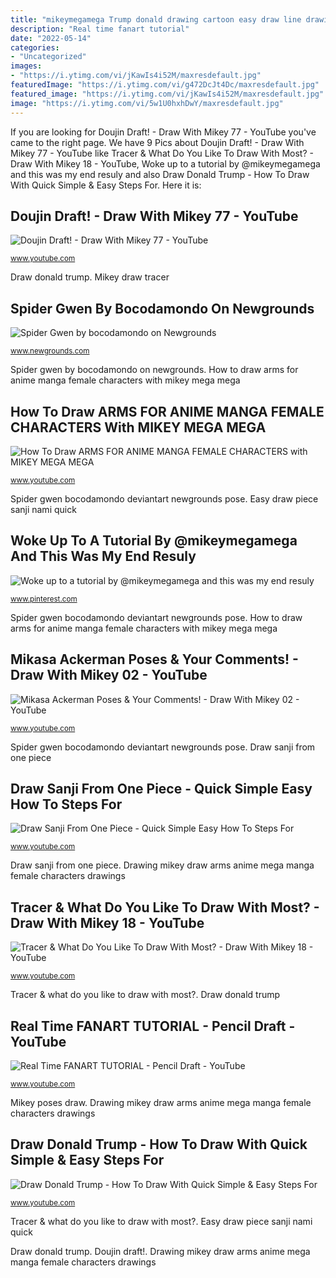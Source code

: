 ```yaml
---
title: "mikeymegamega Trump donald drawing cartoon easy draw line drawings simple quick paintingvalley beginners steps"
description: "Real time fanart tutorial"
date: "2022-05-14"
categories:
- "Uncategorized"
images:
- "https://i.ytimg.com/vi/jKawIs4i52M/maxresdefault.jpg"
featuredImage: "https://i.ytimg.com/vi/g472DcJt4Dc/maxresdefault.jpg"
featured_image: "https://i.ytimg.com/vi/jKawIs4i52M/maxresdefault.jpg"
image: "https://i.ytimg.com/vi/5w1U0hxhDwY/maxresdefault.jpg"
---
```


If you are looking for Doujin Draft! - Draw With Mikey 77 - YouTube you've came to the right page. We have 9 Pics about Doujin Draft! - Draw With Mikey 77 - YouTube like Tracer &amp; What Do You Like To Draw With Most? - Draw With Mikey 18 - YouTube, Woke up to a tutorial by @mikeymegamega and this was my end resuly and also Draw Donald Trump - How To Draw With Quick Simple &amp; Easy Steps For. Here it is:

## Doujin Draft! - Draw With Mikey 77 - YouTube

![Doujin Draft! - Draw With Mikey 77 - YouTube](https://i.ytimg.com/vi/zv08czoOPH4/maxresdefault.jpg "Trump donald drawing cartoon easy draw line drawings simple quick paintingvalley beginners steps")

<small>www.youtube.com</small>

Draw donald trump. Mikey draw tracer

## Spider Gwen By Bocodamondo On Newgrounds

![Spider Gwen by bocodamondo on Newgrounds](https://art.ngfiles.com/images/359000/359252_bocodamondo_spider-gwen-2.jpg?f1432676258 "Tracer &amp; what do you like to draw with most?")

<small>www.newgrounds.com</small>

Spider gwen by bocodamondo on newgrounds. How to draw arms for anime manga female characters with mikey mega mega

## How To Draw ARMS FOR ANIME MANGA FEMALE CHARACTERS With MIKEY MEGA MEGA

![How To Draw ARMS FOR ANIME MANGA FEMALE CHARACTERS with MIKEY MEGA MEGA](https://i.ytimg.com/vi/w3lu-MvkNYc/maxresdefault.jpg "Mikey poses draw")

<small>www.youtube.com</small>

Spider gwen bocodamondo deviantart newgrounds pose. Easy draw piece sanji nami quick

## Woke Up To A Tutorial By @mikeymegamega And This Was My End Resuly

![Woke up to a tutorial by @mikeymegamega and this was my end resuly](https://i.pinimg.com/736x/44/57/41/445741f14f9f611abbd61b496c70746a.jpg "Draw sanji from one piece")

<small>www.pinterest.com</small>

Spider gwen bocodamondo deviantart newgrounds pose. How to draw arms for anime manga female characters with mikey mega mega

## Mikasa Ackerman Poses &amp; Your Comments! - Draw With Mikey 02 - YouTube

![Mikasa Ackerman Poses &amp; Your Comments! - Draw With Mikey 02 - YouTube](https://i.ytimg.com/vi/txp5tYpBkwE/maxresdefault.jpg "Mikey poses draw")

<small>www.youtube.com</small>

Spider gwen bocodamondo deviantart newgrounds pose. Draw sanji from one piece

## Draw Sanji From One Piece - Quick Simple Easy How To Steps For

![Draw Sanji From One Piece - Quick Simple Easy How To Steps For](https://i.ytimg.com/vi/Id6xonjQDe8/maxresdefault.jpg "Tracer &amp; what do you like to draw with most?")

<small>www.youtube.com</small>

Draw sanji from one piece. Drawing mikey draw arms anime mega manga female characters drawings

## Tracer &amp; What Do You Like To Draw With Most? - Draw With Mikey 18 - YouTube

![Tracer &amp; What Do You Like To Draw With Most? - Draw With Mikey 18 - YouTube](https://i.ytimg.com/vi/5w1U0hxhDwY/maxresdefault.jpg "Woke up to a tutorial by @mikeymegamega and this was my end resuly")

<small>www.youtube.com</small>

Tracer &amp; what do you like to draw with most?. Draw donald trump

## Real Time FANART TUTORIAL - Pencil Draft - YouTube

![Real Time FANART TUTORIAL - Pencil Draft - YouTube](https://i.ytimg.com/vi/jKawIs4i52M/maxresdefault.jpg "How to draw arms for anime manga female characters with mikey mega mega")

<small>www.youtube.com</small>

Mikey poses draw. Drawing mikey draw arms anime mega manga female characters drawings

## Draw Donald Trump - How To Draw With Quick Simple &amp; Easy Steps For

![Draw Donald Trump - How To Draw With Quick Simple &amp; Easy Steps For](https://i.ytimg.com/vi/g472DcJt4Dc/maxresdefault.jpg "Doujin draft!")

<small>www.youtube.com</small>

Tracer &amp; what do you like to draw with most?. Easy draw piece sanji nami quick

Draw donald trump. Doujin draft!. Drawing mikey draw arms anime mega manga female characters drawings

